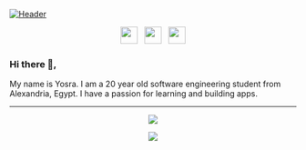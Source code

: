 [![Header](https://github.com/yosraemad/yosraemad/blob/main/Twitter%20Header%20%E2%80%93%201.png)](https://github.com/yosraemad)


<p align='center'>
<a href="https://twitter.com/yosrational"><img height="30" src="https://github.com/WaylonWalker/WaylonWalker/blob/main/icon/twitter.png?raw=true"></a>&nbsp;&nbsp;
<a href="https://instagram.com/yosrational"><img height="30" src="https://github.com/WaylonWalker/WaylonWalker/blob/main/icon/instagram.jpg?raw=true"></a>&nbsp;&nbsp;
<a href="https://www.linkedin.com/in/yosrational/"><img height="30" src="https://github.com/WaylonWalker/WaylonWalker/blob/main/icon/linkedin.png?raw=true"></a>
</p>

### Hi there 👋,

My name is Yosra. I am a 20 year old software engineering student from Alexandria, Egypt. I have a passion for learning and building apps.
<hr>
<p align="center">
  <img src="https://github-readme-stats.vercel.app/api?username=yosraemad&show_icons=true&theme=radical">
</p>
<p align="center">
  <img src="https://github-readme-stats.vercel.app/api/top-langs/?username=yosraemad&show_icons=true&title_color=ffffff&icon_color=2A75CF&text_color=daf7dc&bg_color=191919">
</p>

<!--
**yosraemad/yosraemad** is a ✨ _special_ ✨ repository because its `README.md` (this file) appears on your GitHub profile.

Here are some ideas to get you started:

- 🔭 I’m currently working on ...
- 🌱 I’m currently learning ...
- 👯 I’m looking to collaborate on ...
- 🤔 I’m looking for help with ...
- 💬 Ask me about ...
- 📫 How to reach me: ...
- 😄 Pronouns: ...
- ⚡ Fun fact: ...
-->
